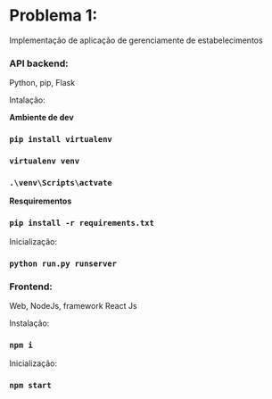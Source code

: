# Problema 1:
Implementação de aplicação de gerenciamente de estabelecimentos

### API backend:
Python, pip, Flask

Intalação:

**Ambiente de dev**
### `pip install virtualenv`

### `virtualenv venv`

### `.\venv\Scripts\actvate`

**Resquirementos**

### `pip install -r requirements.txt`


Inicialização:

### `python run.py runserver`

### Frontend:
Web, NodeJs, framework React Js

Instalação:

### `npm i`

Inicialização:

### `npm start` 